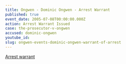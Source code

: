 ```yaml
---
title: Ongwen - Dominic Ongwen - Arrest Warrant
published: true
event_date: 2005-07-08T00:00:00.000Z
action: Arrest Warrant Issued
case: the-prosecutor-v-ongwen
accused: dominic-ongwen
youtube_id:
slug: ongwen-events-dominic-ongwen-warrant-of-arrest
---
```



[Arrest warrant](https://www.icc-cpi.int/Pages/record.aspx?docNo=ICC-02/04-01/05-57)